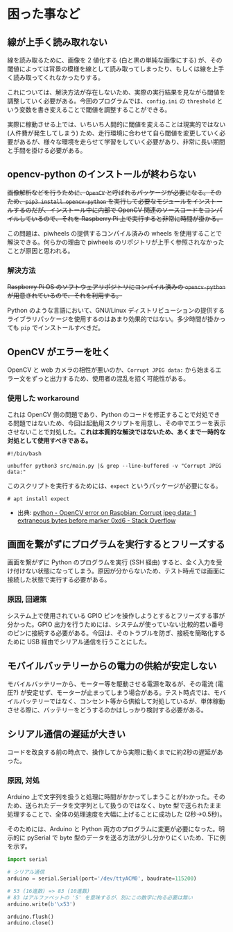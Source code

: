# 困った事など

## 線が上手く読み取れない

線を読み取るために、画像を 2 値化する (白と黒の単純な画像にする) が、その閾値によっては背景の模様を線として読み取ってしまったり、もしくは線を上手く読み取ってくれなかったりする。

これについては、解決方法が存在しないため、実際の実行結果を見ながら閾値を調整していく必要がある。今回のプログラムでは、`config.ini` の `threshold` という変数を書き変えることで閾値を調整することができる。

実際に稼動させる上では、いちいち人間的に閾値を変えることは現実的ではない (人件費が発生してしまう) ため、走行環境に合わせて自ら閾値を変更していく必要があるが、様々な環境を走らせて学習をしていく必要があり、非常に長い期間と手間を掛ける必要がある。

## opencv-python のインストールが終わらない

~~画像解析などを行うために、`OpenCV` と呼ばれるパッケージが必要になる。そのため、`pip3 install opencv-python` を実行して必要なモジュールをインストールするのだが、インストール中に内部で OpenCV 関連のソースコードをコンパイルしているので、それを Raspberry Pi 上で実行すると非常に時間が掛かる。~~

この問題は、piwheels の提供するコンパイル済みの wheels を使用することで解決できる。何らかの理由で piwheels のリポジトリが上手く参照されなかったことが原因と思われる。

### 解決方法

~~Raspberry Pi OS のソフトウェアリポジトリにコンパイル済みの `opencv-python` が用意されているので、それを利用する。~~

Python のような言語において、GNU/Linux ディストリビューションの提供するライブラリパッケージを使用するのはあまり効果的ではない。多少時間が掛かっても `pip` でインストールすべきだ。

## OpenCV がエラーを吐く

OpenCV と web カメラの相性が悪いのか、`Corrupt JPEG data:` から始まるエラー文をずっと出力するため、使用者の混乱を招く可能性がある。

### 使用した workaround

これは OpenCV 側の問題であり、Python のコードを修正することで対処できる問題ではないため、今回は起動用スクリプトを用意し、その中でエラーを表示させないことで対処した。**これは本質的な解決ではないため、あくまで一時的な対処として使用すべきである。**

```
#!/bin/bash

unbuffer python3 src/main.py |& grep --line-buffered -v "Corrupt JPEG data:"
```

このスクリプトを実行するためには、`expect` というパッケージが必要になる。

```
# apt install expect
```

-   出典: [python - OpenCV error on Raspbian: Corrupt jpeg data: 1 extraneous bytes before marker 0xd6 - Stack Overflow](https://stackoverflow.com/questions/42931346/)

## 画面を繋がずにプログラムを実行するとフリーズする

画面を繋がずに Python のプログラムを実行 (SSH 経由) すると、全く入力を受け付けない状態になってしまう。原因が分からないため、テスト時点では画面に接続した状態で実行する必要がある。

### 原因, 回避策

システム上で使用されている GPIO ピンを操作しようとするとフリーズする事が分かった。GPIO 出力を行うためには、システムが使っていない比較的若い番号のピンに接続する必要がある。今回は、そのトラブルを防ぎ、接続を簡略化するために USB 経由でシリアル通信を行うことにした。

## モバイルバッテリーからの電力の供給が安定しない

モバイルバッテリーから、モーター等を駆動させる電源を取るが、その電流 (電圧?) が安定せず、モーターが止まってしまう場合がある。テスト時点では、モバイルバッテリーではなく、コンセント等から供給して対処しているが、単体稼動させる際に、バッテリーをどうするのかはしっかり検討する必要がある。

## シリアル通信の遅延が大きい

コードを改良する前の時点で、操作してから実際に動くまでに約2秒の遅延があった。

### 原因, 対処

Arduino 上で文字列を扱うと処理に時間がかかってしまうことがわかった。そのため、送られたデータを文字列として扱うのではなく、byte 型で送られたまま処理することで、全体の処理速度を大幅に上げることに成功した (2秒→0.5秒)。

そのためには、Arduino と Python 両方のプログラムに変更が必要になった。明示的に pySerial で byte 型のデータを送る方法が少し分かりにくいため、下に例を示す。

```py
import serial

# シリアル通信
arduino = serial.Serial(port='/dev/ttyACM0', baudrate=115200)

# 53 (16進数) => 83 (10進数)
# 83 はアルファベットの 'S' を意味するが、別にこの数字に拘る必要は無い
arduino.write(b'\x53')

arduino.flush()
arduino.close()
```
